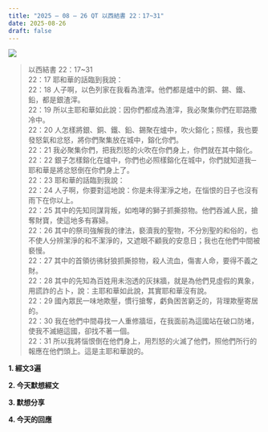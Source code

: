 ```yaml
---
title: "2025 – 08 – 26 QT 以西結書 22：17~31"
date: 2025-08-26
draft: false
---
```


![](/images/qt.jpg)
> 以西結書 22：17~31  
> 22：17 耶和華的話臨到我說：  
> 22：18 人子啊，以色列家在我看為渣滓。他們都是爐中的銅、錫、鐵、鉛，都是銀渣滓。  
> 22：19 所以主耶和華如此說：因你們都成為渣滓，我必聚集你們在耶路撒冷中。  
> 22：20 人怎樣將銀、銅、鐵、鉛、錫聚在爐中，吹火鎔化；照樣，我也要發怒氣和忿怒，將你們聚集放在城中，鎔化你們。  
> 22：21 我必聚集你們，把我烈怒的火吹在你們身上，你們就在其中鎔化。  
> 22：22 銀子怎樣鎔化在爐中，你們也必照樣鎔化在城中，你們就知道我─耶和華是將忿怒倒在你們身上了。  
> 22：23 耶和華的話臨到我說：  
> 22：24 人子啊，你要對這地說：你是未得潔淨之地，在惱恨的日子也沒有雨下在你以上。  
> 22：25 其中的先知同謀背叛，如咆哮的獅子抓撕掠物。他們吞滅人民，搶奪財寶，使這地多有寡婦。  
> 22：26 其中的祭司強解我的律法，褻瀆我的聖物，不分別聖的和俗的，也不使人分辨潔淨的和不潔淨的，又遮眼不顧我的安息日；我也在他們中間被褻慢。  
> 22：27 其中的首領彷彿豺狼抓撕掠物，殺人流血，傷害人命，要得不義之財。  
> 22：28 其中的先知為百姓用未泡透的灰抹牆，就是為他們見虛假的異象，用謊詐的占卜，說：主耶和華如此說，其實耶和華沒有說。  
> 22：29 國內眾民一味地欺壓，慣行搶奪，虧負困苦窮乏的，背理欺壓寄居的。  
> 22：30 我在他們中間尋找一人重修牆垣，在我面前為這國站在破口防堵，使我不滅絕這國，卻找不著一個。  
> 22：31 所以我將惱恨倒在他們身上，用烈怒的火滅了他們，照他們所行的報應在他們頭上。這是主耶和華說的。

**1. 經文3遍**

**2. 今天默想經文**

**3. 默想分享**

**4. 今天的回應**


